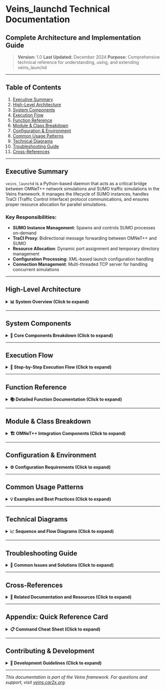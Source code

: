 # Veins_launchd Technical Documentation

## Complete Architecture and Implementation Guide

> **Version:** 1.0
> **Last Updated:** December 2024
> **Purpose:** Comprehensive technical reference for understanding, using, and extending veins_launchd

---

## Table of Contents

1. [Executive Summary](#executive-summary)
2. [High-Level Architecture](#high-level-architecture)
3. [System Components](#system-components)
4. [Execution Flow](#execution-flow)
5. [Function Reference](#function-reference)
6. [Module & Class Breakdown](#module--class-breakdown)
7. [Configuration & Environment](#configuration--environment)
8. [Common Usage Patterns](#common-usage-patterns)
9. [Technical Diagrams](#technical-diagrams)
10. [Troubleshooting Guide](#troubleshooting-guide)
11. [Cross-References](#cross-references)

---

## Executive Summary

`veins_launchd` is a Python-based daemon that acts as a critical bridge between OMNeT++ network simulations and SUMO traffic simulations in the Veins framework. It manages the lifecycle of SUMO instances, handles TraCI (Traffic Control Interface) protocol communications, and ensures proper resource allocation for parallel simulations.

### Key Responsibilities:

- **SUMO Instance Management**: Spawns and controls SUMO processes on-demand
- **TraCI Proxy**: Bidirectional message forwarding between OMNeT++ and SUMO
- **Resource Allocation**: Dynamic port assignment and temporary directory management
- **Configuration Processing**: XML-based launch configuration handling
- **Connection Management**: Multi-threaded TCP server for handling concurrent simulations

---

## High-Level Architecture

<details>
<summary><b>📊 System Overview (Click to expand)</b></summary>

### Component Interaction Model

```mermaid
graph TD
    subgraph OMNet["OMNeT++ Simulation"]
        subgraph Manager["TraCIScenarioManagerLaunchd (C++)"]
            A1["Sends launch configuration"]
            A2["Manages vehicle nodes"]
            A3["Controls simulation time"]
        end
    end

    OMNet -->|TraCI Protocol (TCP)<br>Port: 9999 (default)| Veins

    subgraph Veins["veins_launchd (Python)"]
        subgraph Components["Main Components"]
            B1["TCP Socket Server (wait_for_connections)"]
            B2["Connection Handler (handle_connection)"]
            B3["Launch Config Parser (parse_launch_configuration)"]
            B4["SUMO Manager (run_sumo)"]
            B5["Message Proxy (forward_connection)"]
        end
    end

    Veins -->|TraCI Protocol (TCP)<br>Dynamic Port Assignment| Sumo

    subgraph Sumo["SUMO Instance"]
        subgraph SumoDetails[""]
            C1["Traffic simulation"]
            C2["Vehicle movement"]
            C3["Traffic light control"]
            C4["Route management"]
        end
    end

```

### Key Design Principles

1. **Separation of Concerns**: Network simulation (OMNeT++) is decoupled from traffic simulation (SUMO)
2. **Scalability**: Multi-threaded design supports concurrent simulations
3. **Resource Isolation**: Each simulation runs in its own temporary directory
4. **Protocol Transparency**: Acts as a transparent proxy for TraCI messages
5. **Fault Tolerance**: Graceful handling of connection failures and SUMO crashes

</details>

---

## System Components

<details>
<summary><b>🔧 Core Components Breakdown (Click to expand)</b></summary>

### 1. TCP Socket Server

**Location:** `wait_for_connections()` function
**Purpose:** Main entry point that listens for incoming connections

```python
def wait_for_connections(sumo_command, shlex, sumo_port, bind_address,
                        do_daemonize, do_kill, pidfile, keep_temp):
    """
    Open TCP socket, wait for connections, call handle_connection for each
    """
```

**Key Features:**

- Binds to configurable address/port (default: 127.0.0.1:9999)
- Supports daemon mode for background execution
- Handles multiple concurrent connections via threading
- Graceful shutdown on SIGTERM/SIGINT

### 2. Connection Handler

**Location:** `handle_connection()` function
**Purpose:** Manages individual client connections

```python
def handle_connection(sumo_command, shlex, conn, addr, keep_temp):
    """
    Handle incoming connection.
    """
```

**Workflow:**

1. Reads launch configuration from client
2. Processes configuration
3. Spawns SUMO instance
4. Establishes proxy connection

### 3. Launch Configuration Parser

**Location:** `parse_launch_configuration()` function
**Purpose:** Extracts settings from XML configuration

```python
def parse_launch_configuration(launch_xml_string):
    """
    Returns tuple of options set in launch configuration
    """
```

**Parsed Elements:**

- `<basedir>`: Base directory for simulation files
- `<seed>`: Random seed for reproducibility
- `<copy>`: Files to copy to temporary directory

### 4. SUMO Process Manager

**Location:** `run_sumo()` function
**Purpose:** Spawns and manages SUMO subprocess

```python
def run_sumo(runpath, sumo_command, shlex, config_file_name,
            remote_port, seed, client_socket, unused_port_lock, keep_temp):
    """
    Actually run SUMO.
    """
```

**Responsibilities:**

- Creates log files for SUMO output
- Starts SUMO subprocess with proper configuration
- Establishes connection to SUMO's TraCI server
- Manages SUMO lifecycle (including termination)

### 5. Message Proxy

**Location:** `forward_connection()` function
**Purpose:** Bidirectional message forwarding

```python
def forward_connection(client_socket, server_socket, process):
    """
    Proxy connections until either socket runs out of data or process terminates.
    """
```

**Features:**

- Uses `select()` for efficient I/O multiplexing
- TCP_NODELAY for low-latency forwarding
- Handles connection failures gracefully

</details>

---

## Execution Flow

<details>
<summary><b>🔄 Step-by-Step Execution Flow (Click to expand)</b></summary>

### Phase 1: Initialization

1. **Daemon Startup**

   ```bash
   ./bin/veins_launchd -vv -p 9999
   ```

   - Parses command-line arguments
   - Configures logging
   - Opens TCP socket on specified port

2. **Socket Binding**
   - Creates socket with SO_REUSEADDR option
   - Binds to specified address/port
   - Starts listening for connections

### Phase 2: Connection Establishment

3. **Client Connection**

   - OMNeT++ simulation connects via TraCIScenarioManagerLaunchd
   - New thread spawned for each connection
   - Connection details logged

4. **Protocol Handshake**
   - Client may send CMD_GET_VERSION (0x00)
   - Server responds with API version info
   - Establishes protocol compatibility

### Phase 3: Configuration Reception

5. **Launch Configuration**

   - Client sends CMD_FILE_SEND (0x75) command
   - Contains "sumo-launchd.launch.xml" file
   - XML parsed for simulation parameters

6. **Configuration Processing**
   ```xml
   <?xml version="1.0"?>
   <launch>
     <basedir path="/path/to/simulation" />
     <seed value="1234" />
     <copy file="network.net.xml" />
     <copy file="routes.rou.xml" />
     <copy file="sumo.sumo.cfg" type="config" />
   </launch>
   ```

### Phase 4: SUMO Preparation

7. **Temporary Directory Creation**

   - Creates isolated workspace (prefix: "sumo-launchd-tmp-")
   - Copies specified files from basedir
   - Modifies SUMO config with dynamic port and seed

8. **Port Allocation**
   - Acquires lock on unused port finder
   - Finds available port for SUMO TraCI server
   - Updates configuration with port number

### Phase 5: SUMO Execution

9. **Process Launch**

   - Spawns SUMO subprocess
   - Redirects stdout/stderr to log files
   - Waits for SUMO to bind to TraCI port

10. **Connection to SUMO**
    - Attempts connection with exponential backoff
    - Maximum 10 retry attempts
    - Releases port lock after successful connection

### Phase 6: Proxy Mode

11. **Message Forwarding**
    - Enters bidirectional proxy mode
    - Forwards all TraCI messages between client and SUMO
    - Continues until connection closes or SUMO terminates

### Phase 7: Cleanup

12. **Termination**

    - Sends SIGTERM to SUMO process
    - Escalates to SIGKILL if necessary
    - Closes all sockets

13. **Resource Cleanup**
    - Removes temporary directory (unless --keep-temp)
    - Writes result XML with execution status
    - Thread exits

</details>

---

## Function Reference

<details>
<summary><b>📚 Detailed Function Documentation (Click to expand)</b></summary>

### Core Functions

#### `main()`

**Purpose:** Program entry point
**Parameters:** None (uses command-line arguments)
**Returns:** None
**Dependencies:** optparse, logging, signal

**Functionality:**

- Parses command-line options
- Sets up logging configuration
- Installs signal handlers
- Calls `wait_for_connections()`

---

#### `wait_for_connections(sumo_command, shlex, sumo_port, bind_address, do_daemonize, do_kill, pidfile, keep_temp)`

**Purpose:** Main server loop that accepts connections
**Parameters:**

- `sumo_command` (str): Command to execute SUMO
- `shlex` (bool): Whether to use shell parsing for command
- `sumo_port` (int): Port to listen on
- `bind_address` (str): IP address to bind to
- `do_daemonize` (bool): Run as daemon
- `do_kill` (bool): Kill existing daemon first
- `pidfile` (str): Path to PID file
- `keep_temp` (bool): Preserve temporary directories

**Returns:** None
**Dependencies:** socket, start_new_thread
**Error Handling:** Catches SystemExit, KeyboardInterrupt

---

#### `handle_connection(sumo_command, shlex, conn, addr, keep_temp)`

**Purpose:** Handles individual client connection
**Parameters:**

- `sumo_command` (str): SUMO executable command
- `shlex` (bool): Shell parsing flag
- `conn` (socket): Client socket connection
- `addr` (tuple): Client address (IP, port)
- `keep_temp` (bool): Preserve temp files flag

**Returns:** None
**Dependencies:** `read_launch_config()`, `handle_launch_configuration()`
**Error Handling:** Logs exceptions, ensures socket closure

---

#### `read_launch_config(conn)`

**Purpose:** Reads launch configuration from socket
**Parameters:**

- `conn` (socket): Client connection

**Returns:** str - Launch configuration XML
**Dependencies:** struct, socket
**Protocol Details:**

- Expects TraCI message format
- Handles CMD_GET_VERSION gracefully
- Validates CMD_FILE_SEND command

---

#### `parse_launch_configuration(launch_xml_string)`

**Purpose:** Parses XML launch configuration
**Parameters:**

- `launch_xml_string` (str): XML configuration string

**Returns:** tuple(basedir, copy_nodes, seed)
**Dependencies:** xml.dom.minidom
**Validation:**

- Checks for valid root element
- Ensures single basedir/seed nodes
- Default seed: 23423

---

#### `handle_launch_configuration(sumo_command, shlex, launch_xml_string, client_socket, keep_temp)`

**Purpose:** Processes complete launch configuration
**Parameters:**

- `sumo_command` (str): SUMO command
- `shlex` (bool): Shell parsing flag
- `launch_xml_string` (str): XML configuration
- `client_socket` (socket): Client connection
- `keep_temp` (bool): Preserve temp files

**Returns:** str - Result XML with execution status
**Dependencies:** tempfile, shutil
**Workflow:**

1. Creates temporary directory
2. Parses configuration
3. Finds unused port
4. Copies/modifies files
5. Runs SUMO
6. Cleans up resources

---

#### `run_sumo(runpath, sumo_command, shlex, config_file_name, remote_port, seed, client_socket, unused_port_lock, keep_temp)`

**Purpose:** Executes SUMO subprocess
**Parameters:**

- `runpath` (str): Temporary directory path
- `sumo_command` (str): SUMO executable
- `shlex` (bool): Use shell parsing
- `config_file_name` (str): SUMO config filename
- `remote_port` (int): Port for SUMO TraCI
- `seed` (int): Random seed
- `client_socket` (socket): Client connection
- `unused_port_lock` (UnusedPortLock): Port allocation lock
- `keep_temp` (bool): Preserve temp files

**Returns:** str - Result XML
**Dependencies:** subprocess, time, signal
**Error Handling:**

- OSError for process spawn failures
- socket.error for connection issues
- Timeout handling for SUMO termination

---

#### `forward_connection(client_socket, server_socket, process)`

**Purpose:** Proxies messages between client and SUMO
**Parameters:**

- `client_socket` (socket): OMNeT++ connection
- `server_socket` (socket): SUMO connection
- `process` (Popen): SUMO subprocess

**Returns:** None
**Dependencies:** select, socket
**Features:**

- Bidirectional forwarding
- Non-blocking I/O
- TCP_NODELAY for low latency

---

#### `copy_and_modify_files(basedir, copy_nodes, runpath, remote_port, seed)`

**Purpose:** Copies simulation files to temp directory
**Parameters:**

- `basedir` (str): Source directory
- `copy_nodes` (list): XML nodes describing files
- `runpath` (str): Destination directory
- `remote_port` (int): SUMO TraCI port
- `seed` (int): Random seed

**Returns:** str - Config filename
**Dependencies:** xml.dom.minidom, os
**Modifications:**

- Sets remote-port in config
- Sets seed value
- Disables random mode

---

#### `find_unused_port()`

**Purpose:** Finds available TCP port
**Parameters:** None
**Returns:** int - Available port number
**Dependencies:** socket
**Method:** Binds to port 0, lets OS assign

---

#### `daemonize(pidfile)`

**Purpose:** Detaches process to run as daemon
**Parameters:**

- `pidfile` (str): Path to PID file

**Returns:** None
**Dependencies:** os, sys, atexit
**Process:**

1. Double fork to prevent zombies
2. Creates new session
3. Writes PID file
4. Registers cleanup handler

### Helper Classes

#### `UnusedPortLock`

**Purpose:** Thread-safe port allocation
**Methods:**

- `acquire()`: Obtains lock
- `release()`: Releases lock
- `__enter__()/__exit__()`: Context manager support

**Class Variable:**

- `lock`: Shared thread lock

</details>

---

## Module & Class Breakdown

<details>
<summary><b>🏗️ OMNeT++ Integration Components (Click to expand)</b></summary>

### TraCIScenarioManagerLaunchd (C++)

**Location:** `src/veins/modules/mobility/traci/`

#### Class Hierarchy

```
TraCIScenarioManager
    └── TraCIScenarioManagerLaunchd
```

#### Key Methods

##### `initialize(int stage)`

**Purpose:** OMNeT++ initialization hook
**Functionality:**

- Reads launchConfig parameter from omnetpp.ini
- Sets default basedir to network file location
- Configures seed from simulation run number

##### `init_traci()`

**Purpose:** Establishes TraCI connection
**Workflow:**

1. Checks API version compatibility
2. Sends launch configuration via CMD_FILE_SEND
3. Waits for acknowledgment
4. Calls parent class initialization

#### Configuration Parameters

**omnetpp.ini settings:**

```ini
*.manager.host = "localhost"
*.manager.port = 9999
*.manager.launchConfig = xmldoc("erlangen.launchd.xml")
*.manager.autoShutdown = true
*.manager.updateInterval = 1s
```

### TraCI Protocol Constants

**Location:** `src/veins/modules/mobility/traci/TraCIConstants.h`

```cpp
namespace TraCIConstants {
    const uint8_t CMD_FILE_SEND = 0x75;
    const uint8_t CMD_GET_VERSION = 0x00;
    const uint8_t RTYPE_OK = 0x00;
    const uint8_t RTYPE_NOTIMPLEMENTED = 0x01;
}
```

### Message Format

#### TraCI Message Structure

```
┌────────────┬────────────┬────────────┬──────────────┐
│ Msg Length │ Cmd Length │ Command ID │ Command Data │
│  (4 bytes) │  (1 byte)  │  (1 byte)  │  (variable)  │
└────────────┴────────────┴────────────┴──────────────┘
```

#### CMD_FILE_SEND Payload

```
┌──────────────┬──────────────┬──────────────┬──────────────┐
│ Filename Len │   Filename   │  Data Length │     Data     │
│   (4 bytes)  │  (variable)  │   (4 bytes)  │  (variable)  │
└──────────────┴──────────────┴──────────────┴──────────────┘
```

</details>

---

## Configuration & Environment

<details>
<summary><b>⚙️ Configuration Requirements (Click to expand)</b></summary>

### Command-Line Options

```bash
veins_launchd [options]

Options:
  -h, --help            Show help message and exit
  -c COMMAND, --command=COMMAND
                        Run SUMO as COMMAND [default: sumo]
  -s, --shlex           Treat command as shell string, replace {} with params
  -p PORT, --port=PORT  Listen for connections on PORT [default: 9999]
  -b ADDRESS, --bind=ADDRESS
                        Bind to ADDRESS [default: 127.0.0.1]
  -L LOGFILE, --logfile=LOGFILE
                        Log messages to LOGFILE [default: /tmp/sumo-launchd.log]
  -v, --verbose         Increase verbosity (can be used multiple times)
  -q, --quiet           Decrease verbosity
  -d, --daemon          Detach and run as daemon
  -k, --kill            Send SIGTERM to running daemon first
  -P PIDFILE, --pidfile=PIDFILE
                        PID file location [default: /tmp/sumo-launchd.pid]
  -t, --keep-temp       Keep all temporary files
```

### Environment Variables

| Variable    | Purpose                           | Default      |
| ----------- | --------------------------------- | ------------ |
| `PATH`      | Must include SUMO binary location | System PATH  |
| `SUMO_HOME` | SUMO installation directory       | Not required |
| `TMPDIR`    | Temporary file location           | `/tmp`       |

### Launch Configuration XML Schema

```xml
<?xml version="1.0"?>
<launch>
    <!-- Optional: Base directory for files -->
    <basedir path="/absolute/path/to/files" />

    <!-- Optional: Random seed (default: 23423) -->
    <seed value="12345" />

    <!-- Required: Files to copy -->
    <copy file="network.net.xml" />
    <copy file="routes.rou.xml" />
    <copy file="additional.xml" />

    <!-- Required: SUMO configuration (must have type="config") -->
    <copy file="simulation.sumo.cfg" type="config" />
</launch>
```

### SUMO Configuration Modifications

The daemon automatically modifies the SUMO configuration:

```xml
<!-- Added/Modified by veins_launchd -->
<remote-port value="[dynamic_port]" />
<seed value="[specified_seed]" />
<random value="false" />
```

### Directory Structure

```
/tmp/sumo-launchd-tmp-XXXXXX/
├── network.net.xml           # Network topology
├── routes.rou.xml            # Vehicle routes
├── simulation.sumo.cfg       # Modified config
├── sumo-launchd.out.log     # SUMO stdout
└── sumo-launchd.err.log     # SUMO stderr
```

### Logging Configuration

**Log Levels:**

- ERROR: Critical failures only
- WARN: Warnings and errors (default)
- INFO: General information (-v)
- DEBUG: Detailed debugging (-vv)

**Log Format:**

```
[TIMESTAMP] [LEVEL] [MODULE] Message
```

</details>

---

## Common Usage Patterns

<details>
<summary><b>💡 Examples and Best Practices (Click to expand)</b></summary>

### Basic Usage

#### 1. Starting the Daemon

```bash
# Foreground mode with verbose logging
./bin/veins_launchd -vv

# Background daemon mode
./bin/veins_launchd -d

# Custom port and logging
./bin/veins_launchd -p 8888 -L /var/log/veins.log -v
```

#### 2. OMNeT++ Configuration

```ini
[General]
*.manager.moduleType = "TraCIScenarioManagerLaunchd"
*.manager.host = "localhost"
*.manager.port = 9999
*.manager.launchConfig = xmldoc("launch.xml")
```

#### 3. Launch Configuration Examples

**Simple Configuration:**

```xml
<?xml version="1.0"?>
<launch>
    <copy file="simple.net.xml" />
    <copy file="simple.rou.xml" />
    <copy file="simple.sumo.cfg" type="config" />
</launch>
```

**Complex Configuration with Custom Paths:**

```xml
<?xml version="1.0"?>
<launch>
    <basedir path="/home/user/simulations/urban" />
    <seed value="42" />
    <copy file="manhattan.net.xml" />
    <copy file="traffic.rou.xml" />
    <copy file="pedestrians.rou.xml" />
    <copy file="tls.add.xml" />
    <copy file="urban.sumo.cfg" type="config" />
</launch>
```

### Advanced Patterns

#### Running Multiple Simulations

```bash
# Start multiple daemons on different ports
./bin/veins_launchd -p 9999 -P /tmp/veins1.pid &
./bin/veins_launchd -p 9998 -P /tmp/veins2.pid &
```

#### Using Custom SUMO Binaries

```bash
# Use specific SUMO version
./bin/veins_launchd -c /opt/sumo-1.8.0/bin/sumo

# Use SUMO-GUI for debugging
./bin/veins_launchd -c sumo-gui

# Use shell command with parameters
./bin/veins_launchd -s -c "sumo --step-length 0.1 {}"
```

#### Debugging Failed Simulations

```bash
# Keep temporary files for inspection
./bin/veins_launchd -vv --keep-temp

# Check logs after failure
tail -f /tmp/sumo-launchd.log
ls -la /tmp/sumo-launchd-tmp-*/
cat /tmp/sumo-launchd-tmp-*/sumo-launchd.err.log
```

### Performance Optimization

#### 1. Connection Pooling

- Reuse daemon instance for multiple simulations
- Reduces startup overhead

#### 2. Resource Limits

```bash
# Increase file descriptor limit
ulimit -n 4096

# Set process priority
nice -n -5 ./bin/veins_launchd
```

#### 3. Network Optimization

- Use localhost for same-machine setups
- Consider Unix domain sockets for future versions

### Security Considerations

#### 1. Bind to Localhost Only

```bash
# Secure: Local connections only
./bin/veins_launchd -b 127.0.0.1

# Insecure: Accepts remote connections
./bin/veins_launchd -b 0.0.0.0  # AVOID!
```

#### 2. File System Permissions

```bash
# Set restrictive permissions on temp directory
export TMPDIR=/secure/tmp
chmod 700 /secure/tmp
```

#### 3. Process Isolation

- Run as non-root user
- Use separate user for production

</details>

---

## Technical Diagrams

<details>
<summary><b>📈 Sequence and Flow Diagrams (Click to expand)</b></summary>

### Connection Establishment Sequence

```mermaid
sequenceDiagram
    participant O as OMNeT++
    participant V as veins_launchd
    participant S as SUMO

    O->>V: TCP Connect (port 9999)
    V->>V: Spawn handler thread
    O->>V: CMD_GET_VERSION (optional)
    V->>O: Version response
    O->>V: CMD_FILE_SEND<br/>"sumo-launchd.launch.xml"
    V->>V: Parse XML configuration
    V->>V: Create temp directory
    V->>V: Copy & modify files
    V->>V: Find unused port
    V->>S: Start SUMO process
    S->>S: Bind to TraCI port
    V->>S: Connect to SUMO
    V->>O: OK response
    O->>V: TraCI commands
    V->>S: Forward commands
    S->>V: TraCI responses
    V->>O: Forward responses
    Note over O,S: Simulation runs...
    O->>V: Close connection
    V->>S: SIGTERM
    S->>S: Shutdown
    V->>V: Cleanup temp files
```

### State Machine Diagram

```mermaid
stateDiagram-v2
    [*] --> Listening: Start daemon
    Listening --> Connected: Accept connection
    Connected --> Authenticated: Version check
    Authenticated --> Configured: Receive launch config
    Configured --> Preparing: Parse XML
    Preparing --> Starting: Create temp dir
    Starting --> Running: Launch SUMO
    Running --> Proxying: Connect to SUMO
    Proxying --> Proxying: Forward messages
    Proxying --> Terminating: Connection closed
    Terminating --> Cleanup: Kill SUMO
    Cleanup --> Listening: Thread exits
    Listening --> [*]: Shutdown signal
```

### Data Flow Diagram

```mermaid
graph TD
    A[OMNeT++ Simulation] -->|Launch Config XML| B[veins_launchd]
    B -->|Parse| C[Config Parser]
    C -->|Extract| D[File List]
    C -->|Extract| E[Seed Value]
    C -->|Extract| F[Base Directory]

    D --> G[File Copier]
    E --> G
    F --> G

    G -->|Modified Files| H[Temp Directory]

    B -->|Start Process| I[SUMO]
    H -->|Config Files| I

    I -.->|TraCI Port| B
    B -.->|Proxy| A

    style A fill:#f9f,stroke:#333,stroke-width:2px
    style I fill:#9f9,stroke:#333,stroke-width:2px
    style B fill:#99f,stroke:#333,stroke-width:2px
```

### Component Interaction Timeline

```
Time →
│
├─ T0: Daemon startup
│  └─ Socket bind on port 9999
│
├─ T1: Client connection
│  ├─ Thread spawn
│  └─ Socket accept
│
├─ T2: Configuration reception
│  ├─ Read TraCI message
│  └─ Parse XML
│
├─ T3: Resource allocation
│  ├─ Create temp directory
│  ├─ Copy files
│  └─ Find free port
│
├─ T4: SUMO launch
│  ├─ Spawn subprocess
│  └─ Wait for TraCI bind
│
├─ T5: Proxy establishment
│  ├─ Connect to SUMO
│  └─ Enter forwarding loop
│
├─ T6: Simulation execution
│  └─ Bidirectional message flow
│
├─ T7: Termination
│  ├─ Client disconnect
│  ├─ SUMO shutdown
│  └─ Resource cleanup
│
└─ T8: Ready for next connection
```

</details>

---

## Troubleshooting Guide

<details>
<summary><b>🔧 Common Issues and Solutions (Click to expand)</b></summary>

### Connection Issues

#### Problem: "Connection refused" error

**Symptoms:**

```
Error: Connection to TraCI server refused
```

**Solutions:**

1. Check daemon is running: `ps aux | grep veins_launchd`
2. Verify port: `netstat -an | grep 9999`
3. Check firewall: `sudo iptables -L`
4. Start daemon: `./bin/veins_launchd -vv`

#### Problem: "Address already in use"

**Symptoms:**

```
OSError: [Errno 98] Address already in use
```

**Solutions:**

1. Kill existing daemon: `./bin/veins_launchd -k`
2. Find process: `lsof -i :9999`
3. Use different port: `./bin/veins_launchd -p 9998`

### SUMO Launch Issues

#### Problem: SUMO fails to start

**Symptoms:**

```
Could not start SUMO: [Errno 2] No such file or directory
```

**Solutions:**

1. Check SUMO installation: `which sumo`
2. Specify full path: `-c /usr/local/bin/sumo`
3. Verify PATH: `echo $PATH`
4. Install SUMO: `apt-get install sumo`

#### Problem: SUMO crashes immediately

**Symptoms:**

```
Exited with error code 1
Check sumo-launchd.err.log
```

**Solutions:**

1. Keep temp files: `--keep-temp`
2. Check error log: `/tmp/sumo-launchd-tmp-*/sumo-launchd.err.log`
3. Validate network file: `sumo --net-file network.net.xml`
4. Check routes: `sumo --route-files routes.rou.xml`

### Configuration Issues

#### Problem: Invalid launch configuration

**Symptoms:**

```
RuntimeError: launch config root element not <launch>
```

**Solutions:**

1. Validate XML syntax
2. Check root element is `<launch>`
3. Ensure config file has `type="config"`
4. Verify file paths exist

#### Problem: Files not found

**Symptoms:**

```
RuntimeError: file "network.net.xml" does not exist
```

**Solutions:**

1. Check basedir setting
2. Use absolute paths
3. Verify file permissions
4. Check working directory

### Performance Issues

#### Problem: Slow simulation startup

**Symptoms:**

- Long delay before simulation starts
- High CPU usage during initialization

**Solutions:**

1. Reduce file sizes
2. Use binary formats
3. Increase connection timeout
4. Profile with `--keep-temp`

#### Problem: Message forwarding lag

**Symptoms:**

- Delayed vehicle updates
- Choppy movement

**Solutions:**

1. Check network latency
2. Disable Nagle: TCP_NODELAY is set
3. Increase socket buffer size
4. Use localhost instead of IP

### Debug Techniques

#### Enable Maximum Logging

```bash
./bin/veins_launchd -vv -L debug.log --keep-temp
```

#### Monitor in Real-Time

```bash
tail -f /tmp/sumo-launchd.log
strace -p $(pidof python3)
tcpdump -i lo port 9999
```

#### Analyze Temp Directory

```bash
find /tmp/sumo-launchd-tmp-* -type f -exec ls -la {} \;
grep ERROR /tmp/sumo-launchd-tmp-*/sumo-launchd.err.log
```

</details>

---

## Cross-References

<details>
<summary><b>🔗 Related Documentation and Resources (Click to expand)</b></summary>

### Internal References

#### Veins Components

- [TraCIScenarioManager](src/veins/modules/mobility/traci/TraCIScenarioManager.h) - Base class for TraCI management
- [TraCIConnection](src/veins/modules/mobility/traci/TraCIConnection.h) - Low-level TraCI protocol handling
- [TraCICommandInterface](src/veins/modules/mobility/traci/TraCICommandInterface.h) - High-level TraCI commands
- [TraCIConstants](src/veins/modules/mobility/traci/TraCIConstants.h) - Protocol constants and definitions

#### Example Configurations

- [erlangen.launchd.xml](examples/veins/erlangen.launchd.xml) - Sample launch configuration
- [omnetpp.ini](examples/veins/omnetpp.ini) - OMNeT++ configuration example
- [RSUExampleScenario.ned](examples/veins/RSUExampleScenario.ned) - Network description

### External References

#### SUMO Documentation

- [TraCI Protocol Specification](https://sumo.dlr.de/docs/TraCI/Protocol.html)
- [SUMO Configuration](https://sumo.dlr.de/docs/sumo.html)
- [Network Building](https://sumo.dlr.de/docs/Networks/PlainXML.html)

#### OMNeT++ Resources

- [OMNeT++ Manual](https://omnetpp.org/documentation/)
- [NED Language](https://doc.omnetpp.org/omnetpp/manual/#cha:ned-lang)
- [Configuration Reference](https://doc.omnetpp.org/omnetpp/manual/#cha:config-reference)

#### Veins Documentation

- [Official Website](http://veins.car2x.org/)
- [Veins Tutorial](http://veins.car2x.org/tutorial/)
- [API Documentation](http://veins.car2x.org/documentation/)

### Related Papers

1. **"Bidirectionally Coupled Network and Road Traffic Simulation for Improved IVC Analysis"**

   - Sommer, C., German, R., & Dressler, F. (2011)
   - IEEE Transactions on Mobile Computing

2. **"Veins: The Open Source Vehicular Network Simulation Framework"**
   - Sommer, C., et al. (2019)
   - Recent Advances in Network Simulation

### Community Resources

- [Veins Mailing List](http://veins.car2x.org/support/)
- [GitHub Repository](https://github.com/sommer/veins)
- [Stack Overflow Tag](https://stackoverflow.com/questions/tagged/veins)

</details>

---

## Appendix: Quick Reference Card

<details>
<summary><b>📋 Command Cheat Sheet (Click to expand)</b></summary>

### Essential Commands

```bash
# Start daemon (foreground, verbose)
./bin/veins_launchd -vv

# Start daemon (background)
./bin/veins_launchd -d

# Stop daemon
./bin/veins_launchd -k

# Custom configuration
./bin/veins_launchd -p 8888 -c sumo-gui -vv --keep-temp

# Check status
ps aux | grep veins_launchd
netstat -tlnp | grep 9999
tail -f /tmp/sumo-launchd.log
```

### Configuration Templates

**Minimal launch.xml:**

```xml
<?xml version="1.0"?>
<launch>
    <copy file="network.net.xml" />
    <copy file="routes.rou.xml" />
    <copy file="config.sumo.cfg" type="config" />
</launch>
```

**Full launch.xml:**

```xml
<?xml version="1.0"?>
<launch>
    <basedir path="/path/to/files" />
    <seed value="12345" />
    <copy file="network.net.xml" />
    <copy file="routes.rou.xml" />
    <copy file="additional.xml" />
    <copy file="config.sumo.cfg" type="config" />
</launch>
```

**OMNeT++ Configuration:**

```ini
*.manager.moduleType = "org.car2x.veins.modules.mobility.traci.TraCIScenarioManagerLaunchd"
*.manager.updateInterval = 0.1s
*.manager.host = "localhost"
*.manager.port = 9999
*.manager.autoShutdown = true
*.manager.launchConfig = xmldoc("launch.xml")
```

### Debugging Workflow

1. **Enable verbose logging:** `-vv`
2. **Keep temporary files:** `--keep-temp`
3. **Check daemon log:** `/tmp/sumo-launchd.log`
4. **Check SUMO logs:** `/tmp/sumo-launchd-tmp-*/sumo-launchd.*.log`
5. **Validate configuration:** `xmllint --noout launch.xml`
6. **Test SUMO directly:** `sumo -c config.sumo.cfg`

</details>

---

## Contributing & Development

<details>
<summary><b>👥 Development Guidelines (Click to expand)</b></summary>

### Code Style

- Python 3 compatible
- PEP 8 compliance
- Comprehensive docstrings
- Type hints (future enhancement)

### Testing

```bash
# Unit tests (to be added)
python -m pytest tests/

# Integration test
./test_veins_launchd.sh
```

### Future Enhancements

1. **WebSocket support** for browser-based clients
2. **REST API** for configuration management
3. **Metrics collection** for performance monitoring
4. **Docker container** for isolated execution
5. **Kubernetes operator** for cloud deployment

### Contributing Process

1. Fork repository
2. Create feature branch
3. Write tests
4. Submit pull request
5. Update documentation

</details>

---

_This documentation is part of the Veins framework. For questions and support, visit [veins.car2x.org](http://veins.car2x.org/)._
